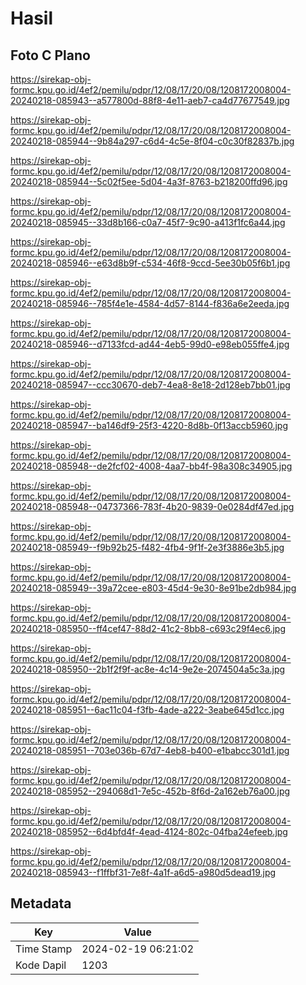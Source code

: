 # Hasil

## Foto C Plano

https://sirekap-obj-formc.kpu.go.id/4ef2/pemilu/pdpr/12/08/17/20/08/1208172008004-20240218-085943--a577800d-88f8-4e11-aeb7-ca4d77677549.jpg

https://sirekap-obj-formc.kpu.go.id/4ef2/pemilu/pdpr/12/08/17/20/08/1208172008004-20240218-085944--9b84a297-c6d4-4c5e-8f04-c0c30f82837b.jpg

https://sirekap-obj-formc.kpu.go.id/4ef2/pemilu/pdpr/12/08/17/20/08/1208172008004-20240218-085944--5c02f5ee-5d04-4a3f-8763-b218200ffd96.jpg

https://sirekap-obj-formc.kpu.go.id/4ef2/pemilu/pdpr/12/08/17/20/08/1208172008004-20240218-085945--33d8b166-c0a7-45f7-9c90-a413f1fc6a44.jpg

https://sirekap-obj-formc.kpu.go.id/4ef2/pemilu/pdpr/12/08/17/20/08/1208172008004-20240218-085946--e63d8b9f-c534-46f8-9ccd-5ee30b05f6b1.jpg

https://sirekap-obj-formc.kpu.go.id/4ef2/pemilu/pdpr/12/08/17/20/08/1208172008004-20240218-085946--785f4e1e-4584-4d57-8144-f836a6e2eeda.jpg

https://sirekap-obj-formc.kpu.go.id/4ef2/pemilu/pdpr/12/08/17/20/08/1208172008004-20240218-085946--d7133fcd-ad44-4eb5-99d0-e98eb055ffe4.jpg

https://sirekap-obj-formc.kpu.go.id/4ef2/pemilu/pdpr/12/08/17/20/08/1208172008004-20240218-085947--ccc30670-deb7-4ea8-8e18-2d128eb7bb01.jpg

https://sirekap-obj-formc.kpu.go.id/4ef2/pemilu/pdpr/12/08/17/20/08/1208172008004-20240218-085947--ba146df9-25f3-4220-8d8b-0f13accb5960.jpg

https://sirekap-obj-formc.kpu.go.id/4ef2/pemilu/pdpr/12/08/17/20/08/1208172008004-20240218-085948--de2fcf02-4008-4aa7-bb4f-98a308c34905.jpg

https://sirekap-obj-formc.kpu.go.id/4ef2/pemilu/pdpr/12/08/17/20/08/1208172008004-20240218-085948--04737366-783f-4b20-9839-0e0284df47ed.jpg

https://sirekap-obj-formc.kpu.go.id/4ef2/pemilu/pdpr/12/08/17/20/08/1208172008004-20240218-085949--f9b92b25-f482-4fb4-9f1f-2e3f3886e3b5.jpg

https://sirekap-obj-formc.kpu.go.id/4ef2/pemilu/pdpr/12/08/17/20/08/1208172008004-20240218-085949--39a72cee-e803-45d4-9e30-8e91be2db984.jpg

https://sirekap-obj-formc.kpu.go.id/4ef2/pemilu/pdpr/12/08/17/20/08/1208172008004-20240218-085950--ff4cef47-88d2-41c2-8bb8-c693c29f4ec6.jpg

https://sirekap-obj-formc.kpu.go.id/4ef2/pemilu/pdpr/12/08/17/20/08/1208172008004-20240218-085950--2b1f2f9f-ac8e-4c14-9e2e-2074504a5c3a.jpg

https://sirekap-obj-formc.kpu.go.id/4ef2/pemilu/pdpr/12/08/17/20/08/1208172008004-20240218-085951--6ac11c04-f3fb-4ade-a222-3eabe645d1cc.jpg

https://sirekap-obj-formc.kpu.go.id/4ef2/pemilu/pdpr/12/08/17/20/08/1208172008004-20240218-085951--703e036b-67d7-4eb8-b400-e1babcc301d1.jpg

https://sirekap-obj-formc.kpu.go.id/4ef2/pemilu/pdpr/12/08/17/20/08/1208172008004-20240218-085952--294068d1-7e5c-452b-8f6d-2a162eb76a00.jpg

https://sirekap-obj-formc.kpu.go.id/4ef2/pemilu/pdpr/12/08/17/20/08/1208172008004-20240218-085952--6d4bfd4f-4ead-4124-802c-04fba24efeeb.jpg

https://sirekap-obj-formc.kpu.go.id/4ef2/pemilu/pdpr/12/08/17/20/08/1208172008004-20240218-085943--f1ffbf31-7e8f-4a1f-a6d5-a980d5dead19.jpg


## Metadata

| Key        | Value               |
| ---------- | ------------------- |
| Time Stamp | 2024-02-19 06:21:02 |
| Kode Dapil | 1203                |



